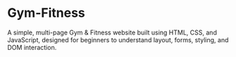 # Gym-Fitness
A simple, multi-page Gym &amp; Fitness website built using HTML, CSS, and JavaScript, designed for beginners to understand layout, forms, styling, and DOM interaction.
